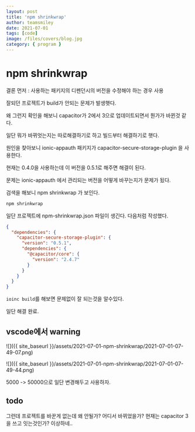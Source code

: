 ```yaml
---
layout: post
title: 'npm shrinkwrap'
author: teamsmiley
date: 2021-07-01
tags: [code]
image: /files/covers/blog.jpg
category: { program }
---
```


# npm shrinkwrap

결론 먼저 : 사용하는 패키지의 디펜던시의 버전을 수정해야 하는 경우 사용

잘되던 프로젝트가 build가 안되는 문제가 발생햇다.

왜 그런지 확인을 해보니 capacitor가 2에서 3으로 업데이트되면서 뭔가가 바뀐것 같다.

일단 뭐가 바뀌엇는지는 따로해결하기로 하고 빌드부터 해결하기로 햇다.

원인을 찾아보니 ionic-appauth 패키지가 capacitor-secure-storage-plugin 을 사용한다.

현재는 0.4.0을 사용하는데 이 버전을 0.5.1로 해주면 해결이 된다.

문제는 ionic-appauth 에서 관리되는 버전을 어떻게 바꾸는지가 문제가 됬다.

검색을 해보니 npm shrinkwrap 가 보인다.

```bash
npm shrinkwrap
```

일단 프로젝트에 npm-shrinkwrap.json 파일이 생긴다.
다음처럼 작성했다.

```json
{
  "dependencies": {
    "capacitor-secure-storage-plugin": {
      "version": "0.5.1",
      "dependencies": {
        "@capacitor/core": {
          "version": "2.4.7"
        }
      }
    }
  }
}
```

`ioinc build`를 해보면 문제없이 잘 되는것을 알수있다.

일단 해결 완료.

## vscode에서 warning

![]({{ site_baseurl }}/assets/2021-07-01-npm-shrinkwrap/2021-07-01-07-49-07.png)

![]({{ site_baseurl }}/assets/2021-07-01-npm-shrinkwrap/2021-07-01-07-49-44.png)

5000 -> 50000으로 일단 변경해두고 사용하자.

## todo

그런데 프로젝트를 바꾼게 없는데 왜 안될가? 어디서 바뀌었을가? 현재는 capacitor 3을 쓰고 잇는것인가? 이상하네..
